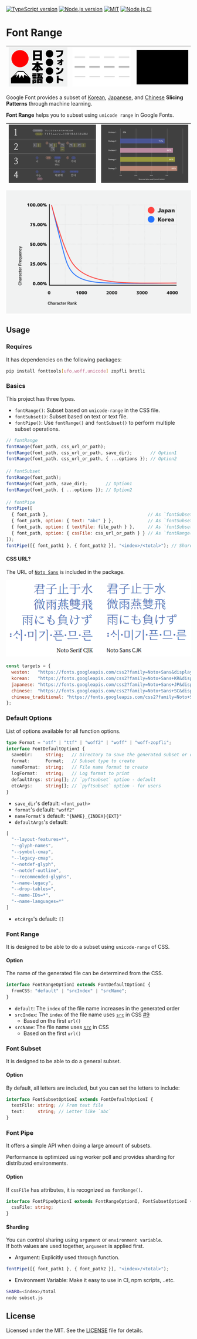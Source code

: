  [![TypeScript version][ts-badge]][typescript-4-9]
[![Node.js version][nodejs-badge]][nodejs]
[![MIT][license-badge]][license]
[![Node.js CI][gha-badge]][gha-ci]
# Font Range

| ![NJ](https://raw.githubusercontent.com/black7375/font-range/master/resource/News_Japanese.gif) | ![NK](https://raw.githubusercontent.com/black7375/font-range/master/resource/News_Korean.gif) | ![NC](https://raw.githubusercontent.com/black7375/font-range/master/resource/News_Chinese.gif) |
|-------------------------------------------------------------------------------------------------|-----------------------------------------------------------------------------------------------|------------------------------------------------------------------------------------------------|

Google Font provides a subset of [Korean](https://design.google/news/google-fonts-launches-korean-support-and-unveils-faster-delivery-system/), [Japanese](https://design.google/news/google-fonts-launches-japanese-supportand-makes-loading-large-fonts-even-faster/), and [Chinese](https://design.google/news/google-fonts-launches-chinese-support/) **Slicing Patterns** through machine learning.

**Font Range** helps you to subset using `unicode range` in Google Fonts.

| ![K0](https://raw.githubusercontent.com/black7375/font-range/master/resource/Korean_0.png) | ![K1](https://raw.githubusercontent.com/black7375/font-range/master/resource/Korean_1.png) |
|--------------------------------------------------------------------------------------------|--------------------------------------------------------------------------------------------|

![Result](https://raw.githubusercontent.com/black7375/font-range/master/resource/Korean_Japanese.png)

## Usage
### Requires
It has dependencies on the following packages:

```sh
pip install fonttools[ufo,woff,unicode] zopfli brotli
```

### Basics
This project has three types.
- `fontRange()`: Subset based on `unicode-range` in the CSS file.
- `fontSubset()`: Subset based on text or text file.
- `fontPipe()`: Use `fontRange()` and `fontSubset()` to perform multiple subset operations.

```js
// fontRange
fontRange(font_path, css_url_or_path);
fontRange(font_path, css_url_or_path, save_dir);       // Option1
fontRange(font_path, css_url_or_path, { ...options }); // Option2

// fontSubset
fontRange(font_path);
fontRange(font_path, save_dir);       // Option1
fontRange(font_path, { ...options }); // Option2

// fontPipe
fontPipe([
  { font_path },                                      // As `fontSubset(font_path)`
  { font_path, option: { text: "abc" } },             // As `fontSubset(font_path, { text: "abc" })`
  { font_path, option: { textFile: file_path } },     // As `fontSubset(font_path, { textFile: file_path })`
  { font_path, option: { cssFile: css_url_or_path } } // As `fontRange(font_path, css_url_or_path)`
]);
fontPipe([{ font_path1 }, { font_path2 }], "<index>/<total>"); // Sharding option use like `1/2`
```

#### CSS URL?
The URL of [`Noto Sans`](https://www.google.com/get/noto/) is included in the package.

![Noto](https://raw.githubusercontent.com/black7375/font-range/master/resource/Noto_0.png)

```js
const targets = {
  weston:   "https://fonts.googleapis.com/css2?family=Noto+Sans&display=swap",
  korean:   "https://fonts.googleapis.com/css2?family=Noto+Sans+KR&display=swap",
  japanese: "https://fonts.googleapis.com/css2?family=Noto+Sans+JP&display=swap",
  chinese:  "https://fonts.googleapis.com/css2?family=Noto+Sans+SC&display=swap",
  chinese_traditional: "https://fonts.googleapis.com/css2?family=Noto+Sans+TC&display=swap",
};
```

### Default Options

List of options available for all function options.

```ts
type Format = "otf" | "ttf" | "woff2" | "woff" | "woff-zopfli";
interface FontDefaultOptionI {
  saveDir:     string;   // Directory to save the generated subset or downloaded CSS
  format:      Format;   // Subset type to create
  nameFormat:  string;   // File name format to create
  logFormat:   string;   // Log format to print
  defaultArgs: string[]; // `pyftsubset` option - default
  etcArgs:     string[]; // `pyftsubset` option - for users
}
```
- `save_dir`'s default: `<font_path>`
- `format`'s default: `"woff2"`
- `nameFormat`'s default: `"{NAME}_{INDEX}{EXT}"`
- `defaultArgs`'s default:
```js
[
  "--layout-features=*",
  "--glyph-names",
  "--symbol-cmap",
  "--legacy-cmap",
  "--notdef-glyph",
  "--notdef-outline",
  "--recommended-glyphs",
  "--name-legacy",
  "--drop-tables=",
  "--name-IDs=*",
  "--name-languages=*"
]
```
- `etcArgs`'s default: `[]`

### Font Range

It is designed to be able to do a subset using `unicode-range` of CSS.

#### Option

The name of the generated file can be determined from the CSS.

```ts
interface FontRangeOptionI extends FontDefaultOptionI {
  fromCSS: "default" | "srcIndex" | "srcName";
}
```
- `default`: The `index` of the file name increases in the generated order
- `srcIndex`: The `index` of the file name uses [`src`](https://developer.mozilla.org/en-US/docs/Web/CSS/@font-face/src) in CSS [#9](https://github.com/black7375/font-range/issues/9)
  - Based on the first `url()`
- `srcName`: The file name uses [`src`](https://developer.mozilla.org/en-US/docs/Web/CSS/@font-face/src) in CSS
  - Based on the first `url()`

### Font Subset

It is designed to be able to do a general subset.

#### Option

By default, all letters are included, but you can set the letters to include:

```ts
interface FontSubsetOptionI extends FontDefaultOptionI {
  textFile: string; // From text file
  text:     string; // Letter like `abc`
}
```

### Font Pipe

It offers a simple API when doing a large amount of subsets.

Performance is optimized using worker poll and provides sharding for distributed environments.

#### Option

If `cssFile` has attributes, it is recognized as `fontRange()`.

```ts
interface FontPipeOptionI extends FontRangeOptionI, FontSubsetOptionI {
  cssFile: string;
}
```

#### Sharding

You can control sharing using `argument` or `environment variable`.  
If both values are used together, `argument` is applied first.

- Argument: Explicitly used through function.
```js
fontPipe([{ font_path1 }, { font_path2 }], "<index>/<total>");
```

- Environment Variable: Make it easy to use in CI, npm scripts, ..etc.
```sh
SHARD=<index>/total
node subset.js
```

## License

Licensed under the MIT. See the [LICENSE][license] file for details.

[ts-badge]: https://img.shields.io/badge/TypeScript-4.9-blue.svg
[typescript-4-9]: https://devblogs.microsoft.com/typescript/announcing-typescript-4-9/
[nodejs-badge]: https://img.shields.io/badge/Node.js->=%2016.16-blue.svg
[nodejs]: https://nodejs.org/dist/latest-v18.x/docs/api/
[license-badge]: https://img.shields.io/badge/license-MIT-blue
[license]: https://github.com/black7375/font-range/blob/master/LICENSE
[gha-badge]: https://github.com/black7375/font-range/actions/workflows/nodejs.yml/badge.svg?branch=master
[gha-ci]: https://github.com/black7375/font-range/actions/workflows/nodejs.yml
